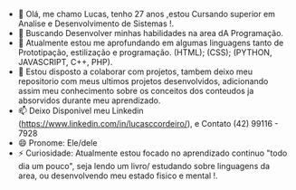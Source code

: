 - 👋 Olá, me chamo Lucas, tenho 27 anos ,estou Cursando superior em Analise e Desenvolvimento de Sistemas !. 
- 👀 Buscando Desenvolver minhas habilidades na area dA Programação.
- 🌱 Atualmente estou me aprofundando em algumas linguagens tanto de Prototipação, estilização e programação. (HTML); (CSS); (PYTHON, JAVASCRIPT, C++, PHP).
- 💞️ Estou disposto a colaborar com projetos, tambem deixo meu repositorio com meus ultimos projetos desenvolvidos, adicionando assim meu conhecimento sobre os conceitos dos conteudos ja absorvidos durante meu aprendizado.
- 📫 Deixo Disponivel meu Linkedin (https://www.linkedin.com/in/lucasccordeiro/), e Contato (42) 99116 - 7928
- 😄 Pronome: Ele/dele
- ⚡ Curiosidade: Atualmente estou focado no aprendizado continuo "todo dia um pouco", seja lendo um livro/ estudando sobre linguagens da area, ou desenvolvendo meu estado fisico e mental !.
<!---
LucasCaeCor/LucasCaeCor é um repositório ✨ especial ✨ porque seu `README.md` (este arquivo) aparece em seu perfil do GitHub.
Você pode clicar no link Visualizar para ver suas alterações.
--->
